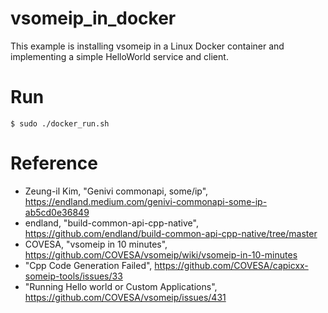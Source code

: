 # vsomeip_in_docker
This example is installing vsomeip in a Linux Docker container and implementing a simple HelloWorld service and client.

# Run
```
$ sudo ./docker_run.sh
```


# Reference
- Zeung-il Kim, "Genivi commonapi, some/ip", https://endland.medium.com/genivi-commonapi-some-ip-ab5cd0e36849 
- endland, "build-common-api-cpp-native", https://github.com/endland/build-common-api-cpp-native/tree/master
- COVESA, "vsomeip in 10 minutes", https://github.com/COVESA/vsomeip/wiki/vsomeip-in-10-minutes
- "Cpp Code Generation Failed", https://github.com/COVESA/capicxx-someip-tools/issues/33
- "Running Hello world or Custom Applications", https://github.com/COVESA/vsomeip/issues/431